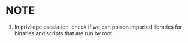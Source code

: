 # NOTE


1. In privilege escalation, check if we can poison imported libraries for binaries and scripts that are run by root.

   
